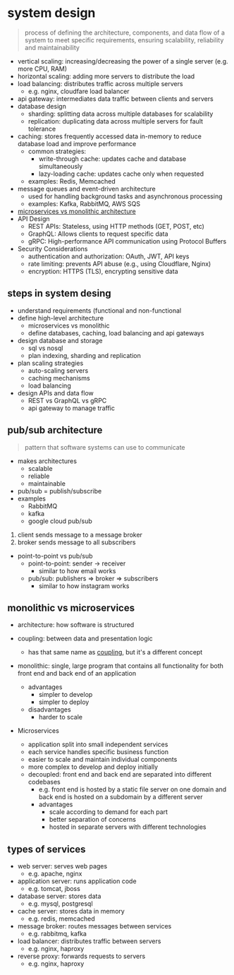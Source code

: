 
# system design

> process of defining the architecture, components, and data flow of a system to meet specific requirements, ensuring scalability, reliability and maintainability

- vertical scaling: increasing/decreasing the power of a single server (e.g. more CPU, RAM)
- horizontal scaling: adding more servers to distribute the load
- load balancing: distributes traffic across multiple servers
  - e.g. nginx, cloudfare load balancer
- api gateway: intermediates data traffic between clients and servers
- database design
  - sharding: splitting data across multiple databases for scalability
  - replication: duplicating data across multiple servers for fault tolerance
- caching: stores frequently accessed data in-memory to reduce database load and improve performance
  - common strategies:
    - write-through cache: updates cache and database simultaneously
    - lazy-loading cache: updates cache only when requested
  - examples: Redis, Memcached
- message queues and event-driven architecture
  - used for handling background tasks and asynchronous processing
  - examples: Kafka, RabbitMQ, AWS SQS
- [microservices vs monolithic architecture](#monolithic-vs-microservices)
- API Design
  - REST APIs: Stateless, using HTTP methods (GET, POST, etc)
  - GraphQL: Allows clients to request specific data
  - gRPC: High-performance API communication using Protocol Buffers
- Security Considerations
  - authentication and authorization: OAuth, JWT, API keys
  - rate limiting: prevents API abuse (e.g., using Cloudflare, Nginx)
  - encryption: HTTPS (TLS), encrypting sensitive data

## steps in system desing

- understand requirements (functional and non-functional
- define high-level architecture
  - microservices vs monolithic
  - define databases, caching, load balancing and api gateways
- design database and storage
  - sql vs nosql
  - plan indexing, sharding and replication
- plan scaling strategies
  - auto-scaling servers
  - caching mechanisms
  - load balancing
- design APIs and data flow
  - REST vs GraphQL vs gRPC
  - api gateway to manage traffic

## pub/sub architecture

> pattern that software systems can use to communicate

- makes architectures
  - scalable
  - reliable
  - maintainable
- pub/sub = publish/subscribe
- examples
  - RabbitMQ
  - kafka
  - google cloud pub/sub

1. client sends message to a message broker
1. broker sends message to all subscribers

- point-to-point vs pub/sub
  - point-to-point: sender -> receiver
    - similar to how email works
  - pub/sub: publishers => broker => subscribers
    - similar to how instagram works

## monolithic vs microservices

- architecture: how software is structured
- coupling: between data and presentation logic
  - has that same name as [coupling](/software_engineering.md#software-architecture-patterns), but it's a different concept

- monolithic: single, large program that contains all functionality for both front end and back end of an application
  - advantages
    - simpler to develop
    - simpler to deploy
  - disadvantages
    - harder to scale
- Microservices
  - application split into small independent services
  - each service handles specific business function
  - easier to scale and maintain individual components
  - more complex to develop and deploy initially
  - decoupled: front end and back end are separated into different codebases
    - e.g. front end is hosted by a static file server on one domain and back end is hosted on a subdomain by a different server
    - advantages
      - scale according to demand for each part
      - better separation of concerns
      - hosted in separate servers with different technologies

## types of services

- web server: serves web pages
  - e.g. apache, nginx
- application server: runs application code
  - e.g. tomcat, jboss
- database server: stores data
  - e.g. mysql, postgresql
- cache server: stores data in memory
  - e.g. redis, memcached
- message broker: routes messages between services
  - e.g. rabbitmq, kafka
- load balancer: distributes traffic between servers
  - e.g. nginx, haproxy
- reverse proxy: forwards requests to servers
  - e.g. nginx, haproxy
